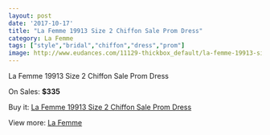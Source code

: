 ```yaml
---
layout: post
date: '2017-10-17'
title: "La Femme 19913 Size 2 Chiffon Sale Prom Dress"
category: La Femme
tags: ["style","bridal","chiffon","dress","prom"]
image: http://www.eudances.com/11129-thickbox_default/la-femme-19913-size-2-chiffon-sale-prom-dress.jpg
---
```

La Femme 19913 Size 2 Chiffon Sale Prom Dress

On Sales: **$335**
<a href="https://www.eudances.com/en/la-femme/3547-la-femme-19913-size-2-chiffon-sale-prom-dress.html"><amp-img layout="responsive" width="600" height="600" src="//www.eudances.com/11129-thickbox_default/la-femme-19913-size-2-chiffon-sale-prom-dress.jpg" alt="La Femme 19913 Size 2 Chiffon Sale Prom Dress 0" /></a>
<a href="https://www.eudances.com/en/la-femme/3547-la-femme-19913-size-2-chiffon-sale-prom-dress.html"><amp-img layout="responsive" width="600" height="600" src="//www.eudances.com/11131-thickbox_default/la-femme-19913-size-2-chiffon-sale-prom-dress.jpg" alt="La Femme 19913 Size 2 Chiffon Sale Prom Dress 1" /></a>
<a href="https://www.eudances.com/en/la-femme/3547-la-femme-19913-size-2-chiffon-sale-prom-dress.html"><amp-img layout="responsive" width="600" height="600" src="//www.eudances.com/11130-thickbox_default/la-femme-19913-size-2-chiffon-sale-prom-dress.jpg" alt="La Femme 19913 Size 2 Chiffon Sale Prom Dress 2" /></a>

Buy it: [La Femme 19913 Size 2 Chiffon Sale Prom Dress](https://www.eudances.com/en/la-femme/3547-la-femme-19913-size-2-chiffon-sale-prom-dress.html "La Femme 19913 Size 2 Chiffon Sale Prom Dress")

View more: [La Femme](https://www.eudances.com/en/72-La-Femme "La Femme")